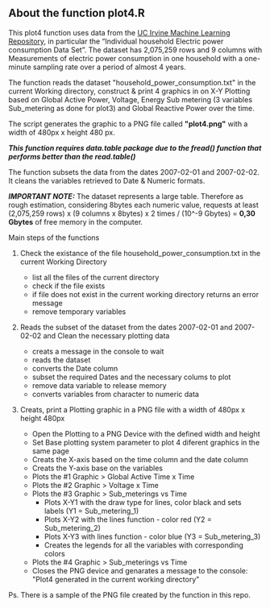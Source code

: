 ## About the function plot4.R

This plot4 function uses data from the <a href="http://archive.ics.uci.edu/ml/"> 
UC Irvine Machine Learning Repository</a>, in particular the “Individual household 
Electric power consumption Data Set”. The dataset has 2,075,259 rows and 9 columns 
with Measurements of electric power consumption in one household with a one-minute 
sampling rate over a period of almost 4 years. 

The function reads the dataset "household_power_consumption.txt" in the
current Working directory, construct & print 4 graphics in on X-Y Plotting based on 
Global Active Power, Voltage, Energy Sub metering (3 variables Sub_metering as done for plot3) and
Global Reactive Power over the time.

The script generates the graphic to a PNG file called <b>"plot4.png"</b> with a width of 480px x height 480 px.

<b><i>This function requires data.table package due to the fread() function that performs better 
than the read.table() </b></i>

The function subsets the data from the dates 2007-02-01 and 2007-02-02. It cleans the variables
retrieved to Date & Numeric formats. 

<b><i>IMPORTANT NOTE:</b></i> The dataset represents a large table. Therefore as rough estimation, 
considering 8bytes each numeric value, requests at least 
(2,075,259 rows) x (9 columns x 8bytes) x 2 times / (10^-9 Gbytes) = <b>0,30 Gbytes</b> 
of free memory in the computer.

Main steps of the functions

1) Check the existance of the file household_power_consumption.txt in the current Working Directory

	* list all the files of the current directory
	* check if the file exists
	* if file does not exist in the current working directory returns an error message
	* remove temporary variables

2) Reads the subset of the dataset from the dates 2007-02-01 and 2007-02-02 and Clean 
the necessary plotting data
 
	* creats a message in the console to wait
	* reads the dataset
	* converts the Date column
	* subset the required Dates and the necessary colums to plot
	* remove data variable to release memory
	* converts variables from character to numeric data

3) Creats, print a Plotting graphic in a PNG file with a width of 480px x height 480px

	* Open the Plotting to a PNG Device with the defined width and height
	* Set Base plotting system parameter to plot 4 diferent graphics in the same page
	* Creats the X-axis based on the time column and the date column
	* Creats the Y-axis base on the variables
	* Plots the #1 Graphic > Global Active Time x Time
	* Plots the #2 Graphic > Voltage x Time
	* Plots the #3 Graphic > Sub_meterings vs Time
		* Plots X-Y1 with the draw type for lines, color black and sets labels (Y1 = Sub_metering_1)
		* Plots X-Y2 with the lines function - color red (Y2 = Sub_metering_2)
		* Plots X-Y3 with lines function - color blue (Y3 = Sub_metering_3)
		* Creates the legends for all the variables with corresponding colors
	* Plots the #4 Graphic > Sub_meterings vs Time
	* Closes the PNG device and genarates a message to the console: "Plot4 generated in the current working directory"

Ps. There is a sample of the PNG file created by the function in this repo.
